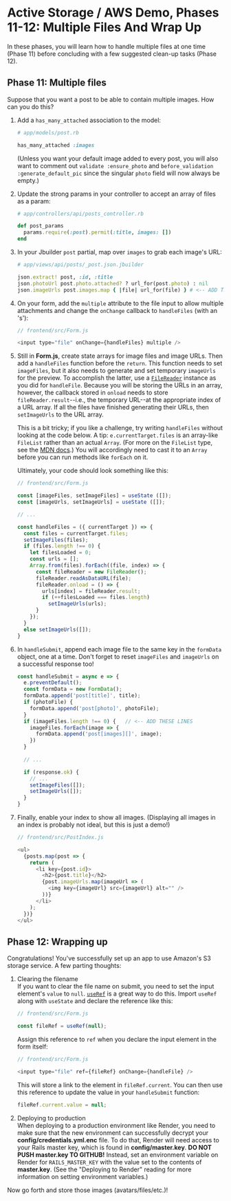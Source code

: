 # Active Storage / AWS Demo, Phases 11-12: Multiple Files And Wrap Up

In these phases, you will learn how to handle multiple files at one time (Phase
11) before concluding with a few suggested clean-up tasks (Phase 12).

## Phase 11: Multiple files

Suppose that you want a post to be able to contain multiple images. How can you
do this?

1. Add a `has_many_attached` association to the model:

   ```rb
   # app/models/post.rb
   
   has_many_attached :images
   ```

   (Unless you want your default image added to every post, you will also want
   to comment out `validate :ensure_photo` and `before_validation
   :generate_default_pic` since the singular `photo` field will now always be
   empty.)

2. Update the strong params in your controller to accept an array of files as a
   param:

   ```rb
   # app/controllers/api/posts_controller.rb
   
   def post_params
     params.require(:post).permit(:title, images: [])
   end
   ```

3. In your Jbuilder `post` partial, map over `images` to grab each image's URL:

   ```rb
   # app/views/api/posts/_post.json.jbuilder

   json.extract! post, :id, :title
   json.photoUrl post.photo.attached? ? url_for(post.photo) : nil
   json.imageUrls post.images.map { |file| url_for(file) } # <-- ADD THIS LINE
   ```

4. On your form, add the `multiple` attribute to the file input to allow
   multiple attachments and change the `onChange` callback to `handleFiles`
   (with an 's'):

   ```js
   // frontend/src/Form.js

   <input type="file" onChange={handleFiles} multiple />
   ```

5. Still in __Form.js__, create state arrays for image files and image URLs.
   Then add a `handleFiles` function before the `return`. This function needs to
   set `imageFiles`, but it also needs to generate and set temporary `imageUrls`
   for the preview. To accomplish the latter, use a [`FileReader`] instance as
   you did for `handleFile`. Because you will be storing the URLs in an array,
   however, the callback stored in `onload` needs to store
   `fileReader.result`--i.e., the temporary URL--at the appropriate index of a
   URL array. If all the files have finished generating their URLs, then
   `setImageUrls` to the URL array.

   This is a bit tricky; if you like a challenge, try writing `handleFiles`
   without looking at the code below. A tip: `e.currentTarget.files` is an
   array-like `FileList` rather than an actual `Array`. (For more on the
   `FileList` type, see the [MDN docs][filelist].) You will accordingly need to
   cast it to an `Array` before you can run methods like `forEach` on it.

   Ultimately, your code should look something like this:

   ```js
   // frontend/src/Form.js

   const [imageFiles, setImageFiles] = useState ([]);
   const [imageUrls, setImageUrls] = useState ([]);

   // ...

   const handleFiles = ({ currentTarget }) => {
     const files = currentTarget.files;
     setImageFiles(files);
     if (files.length !== 0) {
       let filesLoaded = 0;
       const urls = [];
       Array.from(files).forEach((file, index) => {
         const fileReader = new FileReader();
         fileReader.readAsDataURL(file);
         fileReader.onload = () => {
           urls[index] = fileReader.result;
           if (++filesLoaded === files.length)
             setImageUrls(urls);
         }
       });
     }
     else setImageUrls([]);
   }
   ```

6. In `handleSubmit`, append each image file to the same key in the `formData`
   object, one at a time. Don't forget to reset `imageFiles` and `imageUrls` on
   a successful response too!

   ```js
   const handleSubmit = async e => {
     e.preventDefault();
     const formData = new FormData();
     formData.append('post[title]', title);
     if (photoFile) {
       formData.append('post[photo]', photoFile);
     }
     if (imageFiles.length !== 0) {   // <-- ADD THESE LINES
       imageFiles.forEach(image => {
         formData.append('post[images][]', image);
       })
     }
     
     // ...

     if (response.ok) {
       // ...
       setImageFiles([]);
       setImageUrls([]);
     }
   }
   ```

7. Finally, enable your index to show all images. (Displaying all images in an
   index is probably not ideal, but this is just a demo!)

   ```js
   // frontend/src/PostIndex.js

   <ul>
     {posts.map(post => {
       return (
         <li key={post.id}>
           <h2>{post.title}</h2>
           {post.imageUrls.map(imageUrl => (
             <img key={imageUrl} src={imageUrl} alt="" />
           ))}
         </li>
       );
     })}
   </ul>
   ```

[`FileReader`]: https://developer.mozilla.org/en-US/docs/Web/API/FileReader
[filelist]: https://developer.mozilla.org/en-US/docs/Web/API/FileList

## Phase 12: Wrapping up

Congratulations! You've successfully set up an app to use Amazon's S3 storage
service. A few parting thoughts:

1. Clearing the filename  
   If you want to clear the file name on submit, you need to set the input
   element's `value` to `null`. [`useRef`] is a great way to do this. Import
   `useRef` along with `useState` and declare the reference like this:

   ```js
   // frontend/src/Form.js

   const fileRef = useRef(null);
   ```

   Assign this reference to `ref` when you declare the input element in the form
   itself:

   ```js
   // frontend/src/Form.js

   <input type="file" ref={fileRef} onChange={handleFile} />
   ```

   This will store a link to the element in `fileRef.current`. You can then use
   this reference to update the value in your `handleSubmit` function:

   ```js
   fileRef.current.value = null;
   ```

2. Deploying to production  
   When deploying to a production environment like Render, you need to make sure
   that the new environment can successfully decrypt your
   __config/credentials.yml.enc__ file. To do that, Render will need access to
   your Rails master key, which is found in __config/master.key__. **DO NOT PUSH
   __master.key__ TO GITHUB!** Instead, set an environment variable on
   Render for `RAILS_MASTER_KEY` with the value set to the contents of
   __master.key__. (See the "Deploying to Render" reading for more information
   on setting environment variables.)

Now go forth and store those images (avatars/files/etc.)!

[`useRef`]: https://reactjs.org/docs/hooks-reference.html#useref